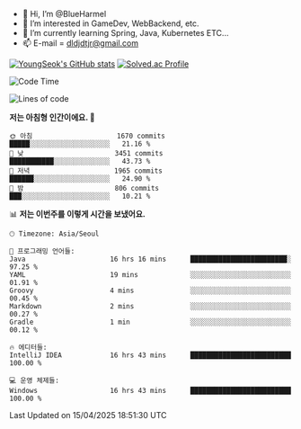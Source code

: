 - 👋 Hi, I’m @BlueHarmel
- 👀 I’m interested in GameDev, WebBackend, etc.
- 🌱 I’m currently learning Spring, Java, Kubernetes ETC...
- 📫 E-mail = dldjdtjr@gmail.com

[![YoungSeok's GitHub stats](https://github-readme-stats.vercel.app/api?username=BlueHarmel&show_icons=true&theme=transparent)](https://github.com/anuraghazra/github-readme-stats)
[![Solved.ac Profile](http://mazassumnida.wtf/api/v2/generate_badge?boj=dldjdtjr)](https://solved.ac/dldjdtjr/)

<!--START_SECTION:waka-->
![Code Time](http://img.shields.io/badge/Code%20Time-965%20hrs%2015%20mins-blue)

![Lines of code](https://img.shields.io/badge/%EC%A0%80%EB%8A%94%20%EC%97%AC%ED%83%9C%EA%B9%8C%EC%A7%80%20-43.8%20million%20%EC%A4%84%EC%9D%98%20%EC%BD%94%EB%93%9C%EB%A5%BC%20%EC%9E%91%EC%84%B1%ED%96%88%EC%96%B4%EC%9A%94.-blue)

**저는 아침형 인간이에요. 🐤** 

```text
🌞 아침                     1670 commits        █████░░░░░░░░░░░░░░░░░░░░   21.16 % 
🌆 낮　                     3451 commits        ███████████░░░░░░░░░░░░░░   43.73 % 
🌃 저녁                     1965 commits        ██████░░░░░░░░░░░░░░░░░░░   24.90 % 
🌙 밤　                     806 commits         ███░░░░░░░░░░░░░░░░░░░░░░   10.21 % 
```


📊 **저는 이번주를 이렇게 시간을 보냈어요.** 

```text
🕑︎ Timezone: Asia/Seoul

💬 프로그래밍 언어들: 
Java                     16 hrs 16 mins      ████████████████████████░   97.25 % 
YAML                     19 mins             ░░░░░░░░░░░░░░░░░░░░░░░░░   01.91 % 
Groovy                   4 mins              ░░░░░░░░░░░░░░░░░░░░░░░░░   00.45 % 
Markdown                 2 mins              ░░░░░░░░░░░░░░░░░░░░░░░░░   00.27 % 
Gradle                   1 min               ░░░░░░░░░░░░░░░░░░░░░░░░░   00.12 % 

🔥 에디터들: 
IntelliJ IDEA            16 hrs 43 mins      █████████████████████████   100.00 % 

💻 운영 체제들: 
Windows                  16 hrs 43 mins      █████████████████████████   100.00 % 
```


 Last Updated on 15/04/2025 18:51:30 UTC
<!--END_SECTION:waka-->
<!---
BlueHarmel/BlueHarmel is a ✨ special ✨ repository because its `README.md` (this file) appears on your GitHub profile.
You can click the Preview link to take a look at your changes.
--->

